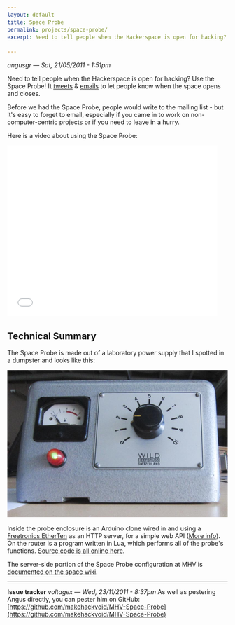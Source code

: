```yaml
---
layout: default
title: Space Probe
permalink: projects/space-probe/
excerpt: Need to tell people when the Hackerspace is open for hacking? Use the Space Probe! It tweets & emails to let people know when the space opens and closes.

---
```


*angusgr — Sat, 21/05/2011 - 1:51pm*

Need to tell people when the Hackerspace is open for hacking? Use the Space Probe! It [tweets](http://twitter.com/makehackvoid) & [emails](http://www.makehackvoid.com/mailman/listinfo/makers) to let people know when the space opens and closes.

Before we had the Space Probe, people would write to the mailing list - but it's easy to forget to email, especially if you came in to work on non-computer-centric projects or if you need to leave in a hurry.

Here is a video about using the Space Probe:

<iframe width="480" height="390" src="//www.youtube.com/embed/7_1P8PqnoWg" frameborder="0" allowfullscreen="true"></iframe>


Technical Summary
-----------------

The Space Probe is made out of a laboratory power supply that I spotted in a dumpster and looks like this:

![Space Probe](/assets/projects/space-probe/spaceprobe.jpg)

Inside the probe enclosure is an Arduino clone wired in and using a [Freetronics EtherTen](http://www.freetronics.com/products/etherten) as an HTTP server, for a simple web API ([More info](http://www.makehackvoid.com/pipermail/makers/2012-December/004334.html)). On the router is a program written in Lua, which performs all of the probe's functions. [Source code is all online here](http://github.com/makehackvoid/mhv-space-probe).

The server-side portion of the Space Probe configuration at MHV is [documented on the space wiki](http://space.makehackvoid.com/wiki/ServerConfig#Space_Probe).

-----------------------

**Issue tracker**
*voltagex — Wed, 23/11/2011 - 8:37pm*
As well as pestering Angus directly, you can pester him on GitHub: [https://github.com/makehackvoid/MHV-Space-Probe](https://github.com/makehackvoid/MHV-Space-Probe)